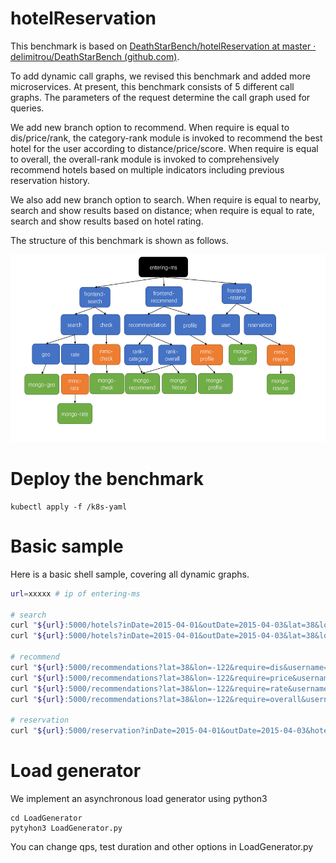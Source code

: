 # hotelReservation

This benchmark is based on [DeathStarBench/hotelReservation at master · delimitrou/DeathStarBench (github.com)](https://github.com/delimitrou/DeathStarBench/tree/master/hotelReservation). 

To add dynamic call graphs, we revised this benchmark and added more microservices. At present, this benchmark consists of 5 different call graphs. The parameters of the request determine the call graph used for queries.

We add new branch option to recommend. When require is equal to dis/price/rank, the category-rank module is invoked to recommend the best hotel for the user according to distance/price/score. When require is equal to overall, the overall-rank module is invoked to comprehensively recommend hotels based on multiple indicators including previous reservation history.

We also add new branch option to search. When require is equal to nearby, search and show results based on distance; when require is equal to rate, search and show results based on hotel rating. 

The structure of this benchmark is shown as follows.

<img src="./structure.png" width = "600" height = "300" alt=""/>

# Deploy the benchmark 

```
kubectl apply -f /k8s-yaml
```

# Basic sample

Here is a basic shell sample, covering all dynamic graphs.

```bash
url=xxxxx # ip of entering-ms

# search
curl "${url}:5000/hotels?inDate=2015-04-01&outDate=2015-04-03&lat=38&lon=-122&require=nearby" # according to distance
curl "${url}:5000/hotels?inDate=2015-04-01&outDate=2015-04-03&lat=38&lon=-122&require=rates" # according to rate

# recommend
curl "${url}:5000/recommendations?lat=38&lon=-122&require=dis&username=Cornell_1" # according to distance
curl "${url}:5000/recommendations?lat=38&lon=-122&require=price&username=Cornell_1" # according to price
curl "${url}:5000/recommendations?lat=38&lon=-122&require=rate&username=Cornell_1" # according to rate
curl "${url}:5000/recommendations?lat=38&lon=-122&require=overall&username=Cornell_1" # according to overall rate

# reservation
curl "${url}:5000/reservation?inDate=2015-04-01&outDate=2015-04-03&hotelId=1&username=Cornell_1&password=1111111111&number=1&customerName=Cornell_1"

```

# Load generator

We implement an asynchronous load generator using python3

```shell
cd LoadGenerator
pytyhon3 LoadGenerator.py
```

You can change qps, test duration and other options in LoadGenerator.py
